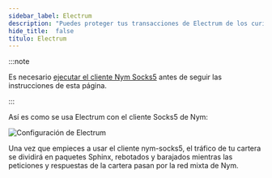 ```yaml
---
sidebar_label: Electrum
description: "Puedes proteger tus transacciones de Electrum de los curiosos de la red utilizando el mixnet de Nym. Aquí se explica cómo"
hide_title:  false
título: Electrum
---
```


 

:::note

Es necesario [ejecutar el cliente Nym Socks5](/docs/0.11.0/use-apps/index) antes de seguir las instrucciones de esta página.

:::


Así es como se usa Electrum con el cliente Socks5 de Nym:

![Configuración de Electrum](/img/docs/wallet-proxy-settings/electrum.gif)

Una vez que empieces a usar el cliente nym-socks5, el tráfico de tu cartera se dividirá en paquetes Sphinx, rebotados y barajados mientras las peticiones y respuestas de la cartera pasan por la red mixta de Nym.
